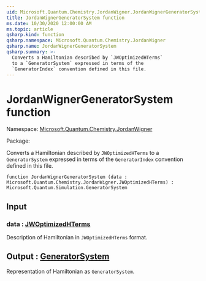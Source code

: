 ```yaml
---
uid: Microsoft.Quantum.Chemistry.JordanWigner.JordanWignerGeneratorSystem
title: JordanWignerGeneratorSystem function
ms.date: 10/30/2020 12:00:00 AM
ms.topic: article
qsharp.kind: function
qsharp.namespace: Microsoft.Quantum.Chemistry.JordanWigner
qsharp.name: JordanWignerGeneratorSystem
qsharp.summary: >-
  Converts a Hamiltonian described by `JWOptimizedHTerms`
  to a `GeneratorSystem` expressed in terms of the
  `GeneratorIndex` convention defined in this file.
---
```


# JordanWignerGeneratorSystem function

Namespace: [Microsoft.Quantum.Chemistry.JordanWigner](xref:Microsoft.Quantum.Chemistry.JordanWigner)

Package: [](https://nuget.org/packages/)


Converts a Hamiltonian described by `JWOptimizedHTerms`to a `GeneratorSystem` expressed in terms of the`GeneratorIndex` convention defined in this file.

```qsharp
function JordanWignerGeneratorSystem (data : Microsoft.Quantum.Chemistry.JordanWigner.JWOptimizedHTerms) : Microsoft.Quantum.Simulation.GeneratorSystem
```


## Input

### data : [JWOptimizedHTerms](xref:Microsoft.Quantum.Chemistry.JordanWigner.JWOptimizedHTerms)

Description of Hamiltonian in `JWOptimizedHTerms` format.



## Output : [GeneratorSystem](xref:Microsoft.Quantum.Simulation.GeneratorSystem)

Representation of Hamiltonian as `GeneratorSystem`.